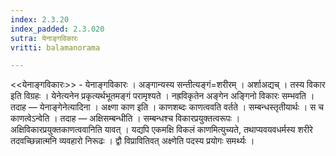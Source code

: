 ```yaml
---
index: 2.3.20
index_padded: 2.3.020
sutra: येनाङ्गविकारः
vritti: balamanorama

---
```

<<येनाङ्गविकारः>> - येनाङ्गविकारः । अङ्गान्यस्य सन्तीत्यङ्गं=शरीरम् । अर्शाअद्यच् । तस्य विकार इति विग्रहः । येनेत्यनेन प्रकृत्यर्थभूतमङ्गं परामृश्यते । नह्रविकृतेन अङ्गेन अङ्गिनो विकारः सम्भवति । तदाह — येनाङ्गेनेत्यादिना । अक्ष्णा काण इति । काणशब्दः काणत्ववति वर्तते । सम्बन्धस्तृतीयार्थः । स च काणत्वेऽन्वेति । तदाह — अक्षिसम्बन्धीति । सम्बन्धश्च विकारप्रयुक्तत्वरूपः । अक्षिविकारप्रयुक्तकाणत्ववानिति यावत् । यद्यपि एकमक्षि विकलं काणमित्युच्यते, तथाप्यवयवधर्मस्य शरीरे तदवच्छिन्नात्मनि व्यवहारो निरूढः । द्वौ विप्रावितिवत् अक्ष्णेति पदस्य प्रयोगः समर्थ्यः ।
